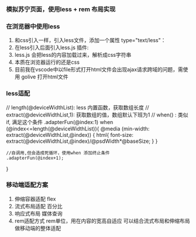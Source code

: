 ### 模拟苏宁页面，使用less + rem 布局实现

### 在浏览器中使用less
1. 和css引入一样，引入less文件，添加一个属性 type="text/less"：<link rel="stylesheet" type="text/less" href="less/test.less" />
2. 在less引入后面引入less.js 插件: <script src="//cdnjs.cloudflare.com/ajax/libs/less.js/3.10.0-beta/less.min.js"></script>
3. less.js 会把less的内容加载过来，解析成css字符串
4. 本质在浏览器运行的还是css
5. 目前我在vscode中以file形式打开html文件会出现ajax请求跨域的问题，需使用 golive 打开html文件

### less适配
// length(@deviceWidthList): less 内置函数，获取数组长度
// extract(@deviceWidthList,1): 获取数组的值，数组默认下班为1
// when() : 类似if, 满足这个条件 
.adapterFun(@index:1) when (@index<=length(@deviceWidthList)){
    @media (min-width: extract(@deviceWidthList,@index)) {
        html{
            font-size: extract(@deviceWidthList,@index)/@psdWidth*@baseSize;
        }
    }

    //自调用,但会造成死循环，使用when 添加终止条件
    .adapterFun(@index+1);
}


### 移动端适配方案
1. 伸缩容器适配 flex
2. 流式布局适配 百分比
3. 响应式布局 媒体查询
4. rem适配方式 rem单位，用在内容的宽高自适应 可以结合流式布局和伸缩布局做移动端的整体适配